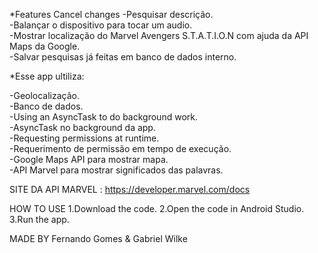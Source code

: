 *Features
Cancel changes
-Pesquisar descrição.<br/>
-Balançar o dispositivo para tocar um audio.<br/>
-Mostrar localização do Marvel Avengers S.T.A.T.I.O.N com ajuda da API Maps da Google.<br/>
-Salvar pesquisas já feitas em banco de dados interno.<br/>

*Esse app ultiliza:

-Geolocalização.<br/>
-Banco de dados.<br/>
-Using an AsyncTask to do background work.<br/>
-AsyncTask no background da app.<br/>
-Requesting permissions at runtime.<br/>
-Requerimento de permissão em tempo de execução.<br/>
-Google Maps API para mostrar mapa.<br/>
-API Marvel para mostrar significados das palavras.<br/>

SITE DA API MARVEL : https://developer.marvel.com/docs

HOW TO USE
1.Download the code.
2.Open the code in Android Studio.
3.Run the app.


MADE BY Fernando Gomes & Gabriel Wilke
